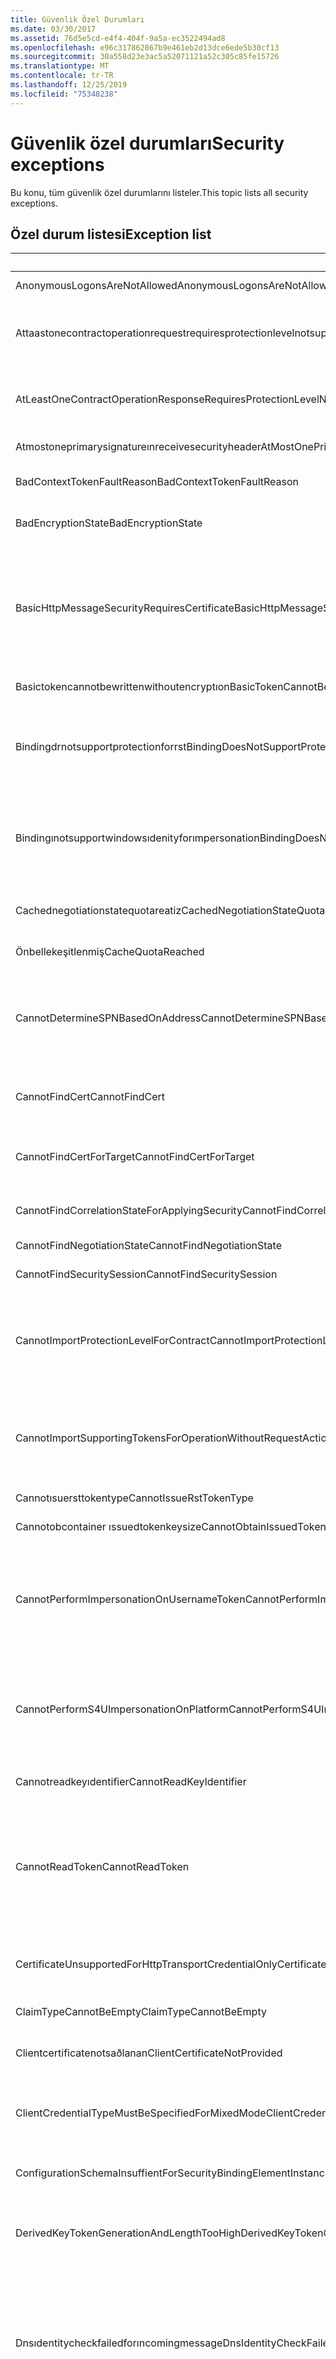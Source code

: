 ```yaml
---
title: Güvenlik Özel Durumları
ms.date: 03/30/2017
ms.assetid: 76d5e5cd-e4f4-404f-9a5a-ec3522494ad8
ms.openlocfilehash: e96c317862867b9e461eb2d13dce6ede5b30cf13
ms.sourcegitcommit: 30a558d23e3ac5a52071121a52c305c85fe15726
ms.translationtype: MT
ms.contentlocale: tr-TR
ms.lasthandoff: 12/25/2019
ms.locfileid: "75348238"
---
```

# <a name="security-exceptions"></a><span data-ttu-id="dbc33-102">Güvenlik özel durumları</span><span class="sxs-lookup"><span data-stu-id="dbc33-102">Security exceptions</span></span>

<span data-ttu-id="dbc33-103">Bu konu, tüm güvenlik özel durumlarını listeler.</span><span class="sxs-lookup"><span data-stu-id="dbc33-103">This topic lists all security exceptions.</span></span>

## <a name="exception-list"></a><span data-ttu-id="dbc33-104">Özel durum listesi</span><span class="sxs-lookup"><span data-stu-id="dbc33-104">Exception list</span></span>

|<span data-ttu-id="dbc33-105">Kaynak kodu</span><span class="sxs-lookup"><span data-stu-id="dbc33-105">Resource Code</span></span>|<span data-ttu-id="dbc33-106">Kaynak dizesi</span><span class="sxs-lookup"><span data-stu-id="dbc33-106">Resource String</span></span>|
|-------------------|---------------------|
|<span data-ttu-id="dbc33-107">AnonymousLogonsAreNotAllowed</span><span class="sxs-lookup"><span data-stu-id="dbc33-107">AnonymousLogonsAreNotAllowed</span></span>|<span data-ttu-id="dbc33-108">Hizmet, anonim olarak oturum açmaya izin vermez.</span><span class="sxs-lookup"><span data-stu-id="dbc33-108">The service does not allow you to log on anonymously.</span></span>|
|<span data-ttu-id="dbc33-109">Attaastonecontractoperationrequestrequiresprotectionlevelnotsupportedbybinding</span><span class="sxs-lookup"><span data-stu-id="dbc33-109">AtLeastOneContractOperationRequestRequiresProtectionLevelNotSupportedByBinding</span></span>|<span data-ttu-id="dbc33-110">İstek iletisinin korunması gerekir.</span><span class="sxs-lookup"><span data-stu-id="dbc33-110">The request message must be protected.</span></span> <span data-ttu-id="dbc33-111">Bu, belirtilen sözleşmenin bir işlemi için gereklidir.</span><span class="sxs-lookup"><span data-stu-id="dbc33-111">This is required by an operation of the specified contract.</span></span> <span data-ttu-id="dbc33-112">Korumanın belirtilen bağlama tarafından sağlanması gerekir.</span><span class="sxs-lookup"><span data-stu-id="dbc33-112">The protection must be provided by the specified binding.</span></span>|
|<span data-ttu-id="dbc33-113">AtLeastOneContractOperationResponseRequiresProtectionLevelNotSupportedByBinding</span><span class="sxs-lookup"><span data-stu-id="dbc33-113">AtLeastOneContractOperationResponseRequiresProtectionLevelNotSupportedByBinding</span></span>|<span data-ttu-id="dbc33-114">Yanıt iletisinin korunması gerekir.</span><span class="sxs-lookup"><span data-stu-id="dbc33-114">The response message must be protected.</span></span> <span data-ttu-id="dbc33-115">Bu, belirtilen sözleşmenin bir işlemi için gereklidir.</span><span class="sxs-lookup"><span data-stu-id="dbc33-115">This is required by an operation of the specified contract.</span></span> <span data-ttu-id="dbc33-116">Korumanın belirtilen bağlama tarafından sağlanması gerekir.</span><span class="sxs-lookup"><span data-stu-id="dbc33-116">The protection must be provided by the specified binding.</span></span>|
|<span data-ttu-id="dbc33-117">Atmostoneprimarysignatureınreceivesecurityheader</span><span class="sxs-lookup"><span data-stu-id="dbc33-117">AtMostOnePrimarySignatureInReceiveSecurityHeader</span></span>|<span data-ttu-id="dbc33-118">Güvenlik üstbilgisinde yalnızca bir birincil imzaya izin verilir.</span><span class="sxs-lookup"><span data-stu-id="dbc33-118">Only one primary signature is allowed in a security header.</span></span>|
|<span data-ttu-id="dbc33-119">BadContextTokenFaultReason</span><span class="sxs-lookup"><span data-stu-id="dbc33-119">BadContextTokenFaultReason</span></span>|<span data-ttu-id="dbc33-120">Güvenlik bağlamı belirtecinin geçerlilik aşımına uğradı veya geçersiz.</span><span class="sxs-lookup"><span data-stu-id="dbc33-120">The security context token expired or is not valid.</span></span> <span data-ttu-id="dbc33-121">İleti işlenmedi.</span><span class="sxs-lookup"><span data-stu-id="dbc33-121">The message was not processed.</span></span>|
|<span data-ttu-id="dbc33-122">BadEncryptionState</span><span class="sxs-lookup"><span data-stu-id="dbc33-122">BadEncryptionState</span></span>|<span data-ttu-id="dbc33-123">EncryptedData veya EncryptedKey, bu işlem için geçersiz bir durumda.</span><span class="sxs-lookup"><span data-stu-id="dbc33-123">The EncryptedData or EncryptedKey is in an invalid state for this operation.</span></span>|
|<span data-ttu-id="dbc33-124">BasicHttpMessageSecurityRequiresCertificate</span><span class="sxs-lookup"><span data-stu-id="dbc33-124">BasicHttpMessageSecurityRequiresCertificate</span></span>|<span data-ttu-id="dbc33-125">BasicHttp bağlaması, güvenli iletiler için BasicHttpBinding. Security. Message. ClientCredentialType 'ın BasicHttpMessageCredentialType. Certificate kimlik bilgisi türüne eşit olmasını gerektirir.</span><span class="sxs-lookup"><span data-stu-id="dbc33-125">BasicHttp binding requires that BasicHttpBinding.Security.Message.ClientCredentialType be equivalent to the BasicHttpMessageCredentialType.Certificate credential type for secure messages.</span></span> <span data-ttu-id="dbc33-126">Kullanıcı adı kimlik bilgileri için Transport veya TransportWithMessageCredential güvenliği ' ni seçin.</span><span class="sxs-lookup"><span data-stu-id="dbc33-126">Select Transport or TransportWithMessageCredential security for UserName credentials.</span></span>|
|<span data-ttu-id="dbc33-127">Basictokencannotbewrittenwithoutencryptıon</span><span class="sxs-lookup"><span data-stu-id="dbc33-127">BasicTokenCannotBeWrittenWithoutEncryption</span></span>|<span data-ttu-id="dbc33-128">Temel belirteç şifrelenmeden yazılamaz.</span><span class="sxs-lookup"><span data-stu-id="dbc33-128">The basic token cannot be written without encryption.</span></span>|
|<span data-ttu-id="dbc33-129">Bindingdrnotsupportprotectionforrst</span><span class="sxs-lookup"><span data-stu-id="dbc33-129">BindingDoesNotSupportProtectionForRst</span></span>|<span data-ttu-id="dbc33-130">Belirtilen sözleşme için belirtilen bağlama SecureConversation ile yapılandırılmış, ancak kimlik doğrulama modu istek/yanıt tabanlı bütünlüğü ve anlaşma için gereken gizliliği sağlayamıyor.</span><span class="sxs-lookup"><span data-stu-id="dbc33-130">The specified binding for the specified contract is configured with SecureConversation, but the authentication mode is not able to provide the request/reply-based integrity and confidentiality required for the negotiation.</span></span>|
|<span data-ttu-id="dbc33-131">Bindingınotsupportwindowsıdenityforımpersonation</span><span class="sxs-lookup"><span data-stu-id="dbc33-131">BindingDoesNotSupportWindowsIdenityForImpersonation</span></span>|<span data-ttu-id="dbc33-132">Belirtilen sözleşme işlemi otomatik kimliğe bürünme için Windows kimliği gerektirir.</span><span class="sxs-lookup"><span data-stu-id="dbc33-132">The specified contract operation requires Windows identity for automatic impersonation.</span></span> <span data-ttu-id="dbc33-133">Çağrıyı temsil eden bir Windows kimliği belirtilen sözleşme için belirtilen bağlama tarafından sağlanmadı.</span><span class="sxs-lookup"><span data-stu-id="dbc33-133">A Windows identity that represents the caller is not provided by the specified binding for the specified contract.</span></span>|
|<span data-ttu-id="dbc33-134">Cachednegotiationstatequotareatiz</span><span class="sxs-lookup"><span data-stu-id="dbc33-134">CachedNegotiationStateQuotaReached</span></span>|<span data-ttu-id="dbc33-135">Belirtilen kapasiteye ulaşıldığından hizmet, anlaşma durumunu önbelleğe alamaz.</span><span class="sxs-lookup"><span data-stu-id="dbc33-135">The service cannot cache the negotiation state as the specified capacity has been reached.</span></span> <span data-ttu-id="dbc33-136">İsteği yeniden deneyin.</span><span class="sxs-lookup"><span data-stu-id="dbc33-136">Retry the request.</span></span>|
|<span data-ttu-id="dbc33-137">Önbellekeşitlenmiş</span><span class="sxs-lookup"><span data-stu-id="dbc33-137">CacheQuotaReached</span></span>|<span data-ttu-id="dbc33-138">Öğe eklenemiyor.</span><span class="sxs-lookup"><span data-stu-id="dbc33-138">The item cannot be added.</span></span> <span data-ttu-id="dbc33-139">En büyük önbellek boyutu belirtilir.</span><span class="sxs-lookup"><span data-stu-id="dbc33-139">The maximum cache size is specified.</span></span>|
|<span data-ttu-id="dbc33-140">CannotDetermineSPNBasedOnAddress</span><span class="sxs-lookup"><span data-stu-id="dbc33-140">CannotDetermineSPNBasedOnAddress</span></span>|<span data-ttu-id="dbc33-141">İstemci, SspiNegotiation/Kerberos amacıyla belirtilen hedef adresteki kimliğe göre hizmet asıl adını belirleyemiyor.</span><span class="sxs-lookup"><span data-stu-id="dbc33-141">Client cannot determine the Service Principal Name based on the identity in the specified target address for the purpose of SspiNegotiation/Kerberos.</span></span> <span data-ttu-id="dbc33-142">Hedef adres kimliği, bir UPN kimliği (acmedomain\\\gamze) veya SPN kimliği (konak/bobs-Machine gibi) olmalıdır.</span><span class="sxs-lookup"><span data-stu-id="dbc33-142">The target address identity must be a UPN identity (like acmedomain\\\alice) or SPN identity (like host/bobs-machine).</span></span>|
|<span data-ttu-id="dbc33-143">CannotFindCert</span><span class="sxs-lookup"><span data-stu-id="dbc33-143">CannotFindCert</span></span>|<span data-ttu-id="dbc33-144">Belirtilen arama ölçütleri kullanılarak X. 509.952 sertifikası bulunamıyor: StoreName, StoreLocation, FindType, FindValue.</span><span class="sxs-lookup"><span data-stu-id="dbc33-144">Cannot find the X.509 certificate using the specified search criteria: StoreName, StoreLocation, FindType, FindValue.</span></span>|
|<span data-ttu-id="dbc33-145">CannotFindCertForTarget</span><span class="sxs-lookup"><span data-stu-id="dbc33-145">CannotFindCertForTarget</span></span>|<span data-ttu-id="dbc33-146">Belirtilen hedef için belirtilen arama ölçütleri kullanılarak X. 509.952 sertifikası bulunamıyor: StoreName, StoreLocation, FindType, FindValue.</span><span class="sxs-lookup"><span data-stu-id="dbc33-146">Cannot find The X.509 certificate using the specified search criteria: StoreName, StoreLocation, FindType, FindValue for the specified target.</span></span>|
|<span data-ttu-id="dbc33-147">CannotFindCorrelationStateForApplyingSecurity</span><span class="sxs-lookup"><span data-stu-id="dbc33-147">CannotFindCorrelationStateForApplyingSecurity</span></span>|<span data-ttu-id="dbc33-148">Yanıtlayanın yanıt vermesi için güvenlik uygulama bağıntı durumu bulunamıyor.</span><span class="sxs-lookup"><span data-stu-id="dbc33-148">Cannot find the correlation state for applying security to reply at the responder.</span></span>|
|<span data-ttu-id="dbc33-149">CannotFindNegotiationState</span><span class="sxs-lookup"><span data-stu-id="dbc33-149">CannotFindNegotiationState</span></span>|<span data-ttu-id="dbc33-150">Belirtilen bağlam için anlaşma durumu bulunamıyor.</span><span class="sxs-lookup"><span data-stu-id="dbc33-150">Cannot find the negotiation state for the specified context.</span></span>|
|<span data-ttu-id="dbc33-151">CannotFindSecuritySession</span><span class="sxs-lookup"><span data-stu-id="dbc33-151">CannotFindSecuritySession</span></span>|<span data-ttu-id="dbc33-152">Belirtilen KIMLIĞE sahip güvenlik oturumu bulunamıyor.</span><span class="sxs-lookup"><span data-stu-id="dbc33-152">Cannot find the security session with the specified ID.</span></span>|
|<span data-ttu-id="dbc33-153">CannotImportProtectionLevelForContract</span><span class="sxs-lookup"><span data-stu-id="dbc33-153">CannotImportProtectionLevelForContract</span></span>|<span data-ttu-id="dbc33-154">Bir işlemi içeri aktarma ilkesi belirtilen sözleşmeye yönelik bağlamayı içeri aktaramazsınız.</span><span class="sxs-lookup"><span data-stu-id="dbc33-154">The policy to import a process cannot import a binding for the specified contract.</span></span> <span data-ttu-id="dbc33-155">Bağlama için koruma gereksinimleri, anlaşma için önceden içeri aktarılmış bir bağlama ile uyumlu değildir.</span><span class="sxs-lookup"><span data-stu-id="dbc33-155">The protection requirements for the binding are not compatible with a binding already imported for the contract.</span></span> <span data-ttu-id="dbc33-156">Bağlamayı yeniden yapılandırmanız gerekir.</span><span class="sxs-lookup"><span data-stu-id="dbc33-156">You must reconfigure the binding.</span></span>|
|<span data-ttu-id="dbc33-157">CannotImportSupportingTokensForOperationWithoutRequestAction</span><span class="sxs-lookup"><span data-stu-id="dbc33-157">CannotImportSupportingTokensForOperationWithoutRequestAction</span></span>|<span data-ttu-id="dbc33-158">Güvenlik ilkesi içeri aktarılamadı.</span><span class="sxs-lookup"><span data-stu-id="dbc33-158">Security policy import failed.</span></span> <span data-ttu-id="dbc33-159">Güvenlik ilkesi, işlem kapsamında destekleyici belirteç gereksinimlerini içerir.</span><span class="sxs-lookup"><span data-stu-id="dbc33-159">The security policy contains supporting token requirements at the operation scope.</span></span> <span data-ttu-id="dbc33-160">Sözleşme açıklaması, bu işlemle ilişkili istek iletisi için eylemi belirtmiyor.</span><span class="sxs-lookup"><span data-stu-id="dbc33-160">The contract description does not specify the action for the request message associated with this operation.</span></span>|
|<span data-ttu-id="dbc33-161">Cannotısuersttokentype</span><span class="sxs-lookup"><span data-stu-id="dbc33-161">CannotIssueRstTokenType</span></span>|<span data-ttu-id="dbc33-162">Belirteç veya belirtilen tür yapılamıyor.</span><span class="sxs-lookup"><span data-stu-id="dbc33-162">Cannot issue the token or specified type.</span></span>|
|<span data-ttu-id="dbc33-163">Cannotobcontainer ıssuedtokenkeysize</span><span class="sxs-lookup"><span data-stu-id="dbc33-163">CannotObtainIssuedTokenKeySize</span></span>|<span data-ttu-id="dbc33-164">Verilen belirtecin anahtar boyutu belirlenemiyor.</span><span class="sxs-lookup"><span data-stu-id="dbc33-164">Cannot determine the key size of the issued token.</span></span>|
|<span data-ttu-id="dbc33-165">CannotPerformImpersonationOnUsernameToken</span><span class="sxs-lookup"><span data-stu-id="dbc33-165">CannotPerformImpersonationOnUsernameToken</span></span>|<span data-ttu-id="dbc33-166">İstemci belirtecini kullanarak kimliğe bürünme mümkün değildir.</span><span class="sxs-lookup"><span data-stu-id="dbc33-166">Impersonation using the client token is not possible.</span></span> <span data-ttu-id="dbc33-167">Belirtilen sözleşme için belirtilen bağlama, kayıtlı bir üyelik sağlayıcısıyla istemci kimlik doğrulaması için Kullanıcı adı güvenlik belirtecini kullanır.</span><span class="sxs-lookup"><span data-stu-id="dbc33-167">The specified binding for the specified contract uses the Username Security Token for client authentication with a Membership Provider registered.</span></span> <span data-ttu-id="dbc33-168">İstemci için farklı türde bir güvenlik belirteci kullanın.</span><span class="sxs-lookup"><span data-stu-id="dbc33-168">Use a different type of security token for the client.</span></span>|
|<span data-ttu-id="dbc33-169">CannotPerformS4UImpersonationOnPlatform</span><span class="sxs-lookup"><span data-stu-id="dbc33-169">CannotPerformS4UImpersonationOnPlatform</span></span>|<span data-ttu-id="dbc33-170">Belirtilen sözleşme için belirtilen bağlama yalnızca Windows Server 2003 ve Windows 'un daha yeni bir sürümünde kimliğe bürünme özelliğini destekliyor.</span><span class="sxs-lookup"><span data-stu-id="dbc33-170">The specified binding for the specified contract supports impersonation only on Windows Server 2003 and newer version of Windows.</span></span> <span data-ttu-id="dbc33-171">İptal özellikli güvenli konuşma ile SspiNegotiated kimlik doğrulaması ve bağlamayı kullanın.</span><span class="sxs-lookup"><span data-stu-id="dbc33-171">Use SspiNegotiated authentication and a binding with Secure Conversation with cancellation enabled.</span></span>|
|<span data-ttu-id="dbc33-172">Cannotreadkeyıdentifier</span><span class="sxs-lookup"><span data-stu-id="dbc33-172">CannotReadKeyIdentifier</span></span>|<span data-ttu-id="dbc33-173">Belirtilen ad alanı ile belirtilen öğeden KeyIdentifier okunamıyor.</span><span class="sxs-lookup"><span data-stu-id="dbc33-173">Cannot read the KeyIdentifier from the specified element with the specified namespace.</span></span>|
|<span data-ttu-id="dbc33-174">CannotReadToken</span><span class="sxs-lookup"><span data-stu-id="dbc33-174">CannotReadToken</span></span>|<span data-ttu-id="dbc33-175">Belirtilen bir ValueType ile, belirtilen öğeden, BinarySecretSecurityToken için belirtilen ad alanına belirteç okunamıyor.</span><span class="sxs-lookup"><span data-stu-id="dbc33-175">Cannot read the token from the specified element with the specified namespace for BinarySecretSecurityToken, with a specified ValueType.</span></span> <span data-ttu-id="dbc33-176">Bu öğenin geçerli olması bekleniyorsa, güvenliğin belirtilen ad, ad alanı ve değer türü ile belirteçleri kullanması için yapılandırıldığından emin olun.</span><span class="sxs-lookup"><span data-stu-id="dbc33-176">If this element is expected to be valid, ensure that security is configured to consume tokens with the name, namespace and value type specified.</span></span>|
|<span data-ttu-id="dbc33-177">CertificateUnsupportedForHttpTransportCredentialOnly</span><span class="sxs-lookup"><span data-stu-id="dbc33-177">CertificateUnsupportedForHttpTransportCredentialOnly</span></span>|<span data-ttu-id="dbc33-178">Sertifika tabanlı istemci kimlik doğrulaması, TransportCredentialOnly güvenlik modunda desteklenmez.</span><span class="sxs-lookup"><span data-stu-id="dbc33-178">Certificate-based client authentication is not supported in TransportCredentialOnly security mode.</span></span> <span data-ttu-id="dbc33-179">Taşıma güvenliği modunu seçin.</span><span class="sxs-lookup"><span data-stu-id="dbc33-179">Select the Transport security mode.</span></span>|
|<span data-ttu-id="dbc33-180">ClaimTypeCannotBeEmpty</span><span class="sxs-lookup"><span data-stu-id="dbc33-180">ClaimTypeCannotBeEmpty</span></span>|<span data-ttu-id="dbc33-181">ClaimType boş bir dize olamaz.</span><span class="sxs-lookup"><span data-stu-id="dbc33-181">The claimType cannot be an empty string.</span></span>|
|<span data-ttu-id="dbc33-182">Clientcertificatenotsaðlanan</span><span class="sxs-lookup"><span data-stu-id="dbc33-182">ClientCertificateNotProvided</span></span>|<span data-ttu-id="dbc33-183">İstemci sertifikası sağlanmadı.</span><span class="sxs-lookup"><span data-stu-id="dbc33-183">The certificate for the client has not been provided.</span></span> <span data-ttu-id="dbc33-184">Sertifika ClientCredentials veya ServiceCredentials üzerinde ayarlanabilir.</span><span class="sxs-lookup"><span data-stu-id="dbc33-184">The certificate can be set on the ClientCredentials or ServiceCredentials.</span></span>|
|<span data-ttu-id="dbc33-185">ClientCredentialTypeMustBeSpecifiedForMixedMode</span><span class="sxs-lookup"><span data-stu-id="dbc33-185">ClientCredentialTypeMustBeSpecifiedForMixedMode</span></span>|<span data-ttu-id="dbc33-186">ClientCredentialType. None, TransportWithMessageCredential güvenlik modu için geçerli değil.</span><span class="sxs-lookup"><span data-stu-id="dbc33-186">ClientCredentialType.None is not valid for the TransportWithMessageCredential security mode.</span></span> <span data-ttu-id="dbc33-187">Bir kimlik bilgisi türü belirtin veya farklı bir güvenlik modu kullanın.</span><span class="sxs-lookup"><span data-stu-id="dbc33-187">Specify a credential type or use a different security mode.</span></span>|
|<span data-ttu-id="dbc33-188">ConfigurationSchemaInsuffientForSecurityBindingElementInstance</span><span class="sxs-lookup"><span data-stu-id="dbc33-188">ConfigurationSchemaInsuffientForSecurityBindingElementInstance</span></span>|<span data-ttu-id="dbc33-189">Yapılandırma şeması, aşağıdaki güvenlik bağlama öğesinin standart dışı yapılandırmasını anlatmak için yetersiz:</span><span class="sxs-lookup"><span data-stu-id="dbc33-189">The configuration schema is insufficient to describe the non-standard configuration of the following security binding element:</span></span>|
|<span data-ttu-id="dbc33-190">DerivedKeyTokenGenerationAndLengthTooHigh</span><span class="sxs-lookup"><span data-stu-id="dbc33-190">DerivedKeyTokenGenerationAndLengthTooHigh</span></span>|<span data-ttu-id="dbc33-191">Türetilmiş anahtarın belirtilen oluşturma ve uzunluğu, izin verilen en yüksek uzaklıktan büyük bir anahtar türetme uzaklığıyla sonuçlanır.</span><span class="sxs-lookup"><span data-stu-id="dbc33-191">The derived key's specified generation and length result in a key derivation offset that is greater than the maximum offset allowed.</span></span>|
|<span data-ttu-id="dbc33-192">Dnsıdentitycheckfailedforıncomingmessage</span><span class="sxs-lookup"><span data-stu-id="dbc33-192">DnsIdentityCheckFailedForIncomingMessage</span></span>|<span data-ttu-id="dbc33-193">Kimlik denetimi gelen iletide başarısız oldu.</span><span class="sxs-lookup"><span data-stu-id="dbc33-193">The identity check failed for the incoming message.</span></span> <span data-ttu-id="dbc33-194">Uzak uç noktanın beklenen etki alanı adı sistemi (DNS) kimliği belirtildi.</span><span class="sxs-lookup"><span data-stu-id="dbc33-194">The expected domain name system (DNS) identity of the remote endpoint was specified.</span></span> <span data-ttu-id="dbc33-195">Uzak uç nokta, belirtilen etki alanı adı sistemi (DNS) talebini sağladı.</span><span class="sxs-lookup"><span data-stu-id="dbc33-195">The remote endpoint provided the specified domain name system (DNS) claim.</span></span> <span data-ttu-id="dbc33-196">Bu yasal bir uzak uç nokta ise, kanal proxy 'si oluştururken EndpointAddress öğesinin Identity özelliği olarak etki alanı adı sistem kimliğini belirterek sorunu çözebilirsiniz.</span><span class="sxs-lookup"><span data-stu-id="dbc33-196">If this is a legitimate remote endpoint, you can fix the problem by specifying domain name system identity as the identity property of EndpointAddress when creating channel proxy.</span></span>|
|<span data-ttu-id="dbc33-197">Dnsıdentitycheckfailedforoutgoingmessage</span><span class="sxs-lookup"><span data-stu-id="dbc33-197">DnsIdentityCheckFailedForOutgoingMessage</span></span>|<span data-ttu-id="dbc33-198">Kimlik denetimi, giden ileti için başarısız oldu. Uzak uç nokta, belirtilen etki alanı adı sistem kimliğine sahip olmalıdır.</span><span class="sxs-lookup"><span data-stu-id="dbc33-198">The identity check failed for the message that was going out. The remote endpoint should have had the specified domain name system identity.</span></span> <span data-ttu-id="dbc33-199">Uzak uç nokta, etki alanı adı sistemi (DNS) talebini sağladı.</span><span class="sxs-lookup"><span data-stu-id="dbc33-199">The remote endpoint provided the domain name system (DNS) claim.</span></span> <span data-ttu-id="dbc33-200">Bu yasal bir uzak uç nokta ise, kanal proxy 'si oluştururken DNS kimliğini EndpointAddress öğesinin Identity özelliği olarak açıkça belirterek sorunu çözebilirsiniz.</span><span class="sxs-lookup"><span data-stu-id="dbc33-200">If this is a legitimate remote endpoint, you can fix the problem by explicitly specifying DNS identity as the Identity property of EndpointAddress when creating channel proxy.</span></span>|
|<span data-ttu-id="dbc33-201">Duplicateıdınmessagetobedoğrulandı</span><span class="sxs-lookup"><span data-stu-id="dbc33-201">DuplicateIdInMessageToBeVerified</span></span>|<span data-ttu-id="dbc33-202">Belirtilen KIMLIK doğrulama için sağlanan iletide iki kez oluştu.</span><span class="sxs-lookup"><span data-stu-id="dbc33-202">The specified ID occurred twice in the message that is supplied for verification.</span></span>|
|<span data-ttu-id="dbc33-203">EmptyBase64Attribute</span><span class="sxs-lookup"><span data-stu-id="dbc33-203">EmptyBase64Attribute</span></span>|<span data-ttu-id="dbc33-204">Gerekli Base-64 öznitelik adı ve ad alanı için boş bir değer bulundu.</span><span class="sxs-lookup"><span data-stu-id="dbc33-204">An empty value was found for the required base-64 attribute name and namespace.</span></span>|
|<span data-ttu-id="dbc33-205">ExportOfBindingWithAsymmetricAndTransportSecurityNotSupported</span><span class="sxs-lookup"><span data-stu-id="dbc33-205">ExportOfBindingWithAsymmetricAndTransportSecurityNotSupported</span></span>|<span data-ttu-id="dbc33-206">Güvenlik ilkesi dışarı aktarılamadı.</span><span class="sxs-lookup"><span data-stu-id="dbc33-206">Security policy export failed.</span></span> <span data-ttu-id="dbc33-207">Bağlama hem bir AsymmetricSecurityBindingElement hem de güvenli bir aktarım bağlama öğesi içerir.</span><span class="sxs-lookup"><span data-stu-id="dbc33-207">The binding contains both an AsymmetricSecurityBindingElement and a secure transport binding element.</span></span> <span data-ttu-id="dbc33-208">Böyle bir bağlama için ilke dışarı aktarma desteklenmiyor.</span><span class="sxs-lookup"><span data-stu-id="dbc33-208">Policy export for such a binding is not supported.</span></span>|
|<span data-ttu-id="dbc33-209">ExportOfBindingWithSymmetricAndTransportSecurityNotSupported</span><span class="sxs-lookup"><span data-stu-id="dbc33-209">ExportOfBindingWithSymmetricAndTransportSecurityNotSupported</span></span>|<span data-ttu-id="dbc33-210">Güvenlik ilkesi dışarı aktarılamadı.</span><span class="sxs-lookup"><span data-stu-id="dbc33-210">Security policy export failed.</span></span> <span data-ttu-id="dbc33-211">Bağlama hem SymmetricSecurityBindingElement hem de güvenli bir aktarım bağlama öğesi içerir.</span><span class="sxs-lookup"><span data-stu-id="dbc33-211">The binding contains both a SymmetricSecurityBindingElement and a secure transport binding element.</span></span> <span data-ttu-id="dbc33-212">Böyle bir bağlama için ilke dışarı aktarma desteklenmiyor.</span><span class="sxs-lookup"><span data-stu-id="dbc33-212">Policy export for such a binding is not supported.</span></span>|
|<span data-ttu-id="dbc33-213">ExportOfBindingWithTransportSecurityBindingElementAndNoTransportSecurityNotSupported</span><span class="sxs-lookup"><span data-stu-id="dbc33-213">ExportOfBindingWithTransportSecurityBindingElementAndNoTransportSecurityNotSupported</span></span>|<span data-ttu-id="dbc33-214">Güvenlik ilkesi dışarı aktarılamadı.</span><span class="sxs-lookup"><span data-stu-id="dbc33-214">Security policy export failed.</span></span> <span data-ttu-id="dbc33-215">Bağlama bir TransportSecurityBindingElement içeriyor, ancak ITransportTokenAssertionProvider uygulayan bir aktarım bağlama öğesi yok.</span><span class="sxs-lookup"><span data-stu-id="dbc33-215">The binding contains a TransportSecurityBindingElement but no transport binding element that implements ITransportTokenAssertionProvider.</span></span> <span data-ttu-id="dbc33-216">Böyle bir bağlama için ilke dışarı aktarma desteklenmiyor.</span><span class="sxs-lookup"><span data-stu-id="dbc33-216">Policy export for such a binding is not supported.</span></span> <span data-ttu-id="dbc33-217">Bağlamadaki taşıma bağlama öğesinin ITransportTokenAssertionProvider arabirimini uyguladığından emin olun.</span><span class="sxs-lookup"><span data-stu-id="dbc33-217">Make sure the transport binding element in the binding implements the ITransportTokenAssertionProvider interface.</span></span>|
|<span data-ttu-id="dbc33-218">Buluna bulunan Çoğulcert</span><span class="sxs-lookup"><span data-stu-id="dbc33-218">FoundMultipleCerts</span></span>|<span data-ttu-id="dbc33-219">Belirtilen arama ölçütleri kullanılarak birden çok X. 509.952 sertifikası bulundu: StoreName, StoreLocation, FindType, FindValue.</span><span class="sxs-lookup"><span data-stu-id="dbc33-219">Found multiple X.509 certificates using the specified search criteria: StoreName, StoreLocation, FindType, FindValue.</span></span> <span data-ttu-id="dbc33-220">Daha belirli bir bulma değeri sağlayın.</span><span class="sxs-lookup"><span data-stu-id="dbc33-220">Provide a more specific find value.</span></span>|
|<span data-ttu-id="dbc33-221">Buluna bulunan Çoğulcertsfortarget</span><span class="sxs-lookup"><span data-stu-id="dbc33-221">FoundMultipleCertsForTarget</span></span>|<span data-ttu-id="dbc33-222">Belirtilen hedef için belirtilen arama ölçütleri kullanılarak birden çok X. 509.440 sertifikası bulundu: StoreName, StoreLocation, FindType, FindValue.</span><span class="sxs-lookup"><span data-stu-id="dbc33-222">Found multiple X.509 certificates using the specified search criteria: StoreName, StoreLocation, FindType, FindValue for the specified target.</span></span> <span data-ttu-id="dbc33-223">Daha belirli bir bulma değeri sağlayın.</span><span class="sxs-lookup"><span data-stu-id="dbc33-223">Provide a more specific find value.</span></span>|
|<span data-ttu-id="dbc33-224">HeaderDecryptionNotSupportedInWsSecurityJan2004</span><span class="sxs-lookup"><span data-stu-id="dbc33-224">HeaderDecryptionNotSupportedInWsSecurityJan2004</span></span>|<span data-ttu-id="dbc33-225">SecurityVersion. WSSecurityJan2004, üst bilgi şifre çözmeyi desteklemez.</span><span class="sxs-lookup"><span data-stu-id="dbc33-225">SecurityVersion.WSSecurityJan2004 does not support header decryption.</span></span> <span data-ttu-id="dbc33-226">Tam iletiyi şifrelemek için SecurityVersion. WsSecurityXXX2005 ve üstünü kullanın veya aktarım güvenliği kullanın.</span><span class="sxs-lookup"><span data-stu-id="dbc33-226">Use SecurityVersion.WsSecurityXXX2005 and above or use transport security to encrypt the full message.</span></span>|
|<span data-ttu-id="dbc33-227">Identitycheckfailedforıncomingmessage</span><span class="sxs-lookup"><span data-stu-id="dbc33-227">IdentityCheckFailedForIncomingMessage</span></span>|<span data-ttu-id="dbc33-228">Kimlik denetimi gelen iletide başarısız oldu.</span><span class="sxs-lookup"><span data-stu-id="dbc33-228">The identity check failed for the incoming message.</span></span> <span data-ttu-id="dbc33-229">Hedef uç nokta için beklenen kimlik belirtildi.</span><span class="sxs-lookup"><span data-stu-id="dbc33-229">The expected identity is specified for the target endpoint.</span></span>|
|<span data-ttu-id="dbc33-230">Identitycheckfailedforoutgoingmessage</span><span class="sxs-lookup"><span data-stu-id="dbc33-230">IdentityCheckFailedForOutgoingMessage</span></span>|<span data-ttu-id="dbc33-231">Kimlik denetimi giden iletide başarısız oldu.</span><span class="sxs-lookup"><span data-stu-id="dbc33-231">The identity check failed for the outgoing message.</span></span> <span data-ttu-id="dbc33-232">Hedef uç nokta için beklenen kimlik belirtildi.</span><span class="sxs-lookup"><span data-stu-id="dbc33-232">The expected identity is specified for the target endpoint.</span></span>|
|<span data-ttu-id="dbc33-233">IncorrectSpnOrUpnSpecified</span><span class="sxs-lookup"><span data-stu-id="dbc33-233">IncorrectSpnOrUpnSpecified</span></span>|<span data-ttu-id="dbc33-234">Güvenlik desteği sağlayıcısı arabirimi (SSPI) kimlik doğrulaması başarısız oldu.</span><span class="sxs-lookup"><span data-stu-id="dbc33-234">Security Support Provider Interface (SSPI) authentication failed.</span></span> <span data-ttu-id="dbc33-235">Sunucu belirtilen kimliğe sahip bir hesapta çalışmıyor olabilir.</span><span class="sxs-lookup"><span data-stu-id="dbc33-235">The server may not be running in an account with the specified identity.</span></span> <span data-ttu-id="dbc33-236">Sunucu bir hizmet hesabında çalışıyorsa (örneğin, ağ hizmeti), hesabın ServicePrincipalName öğesini sunucu için EndpointAddress öğesinde kimlik olarak belirtin.</span><span class="sxs-lookup"><span data-stu-id="dbc33-236">If the server is running in a service account (Network Service for example), specify the account's ServicePrincipalName as the identity in the EndpointAddress for the server.</span></span> <span data-ttu-id="dbc33-237">Sunucu bir kullanıcı hesabında çalışıyorsa, hesabın UserPrincipalName değerini sunucu için EndpointAddress öğesinde kimlik olarak belirtin.</span><span class="sxs-lookup"><span data-stu-id="dbc33-237">If the server is running in a user account, specify the account's UserPrincipalName as the identity in the EndpointAddress for the server.</span></span>|
|<span data-ttu-id="dbc33-238">Invalidattributeınsignedheader</span><span class="sxs-lookup"><span data-stu-id="dbc33-238">InvalidAttributeInSignedHeader</span></span>|<span data-ttu-id="dbc33-239">Belirtilen imzalı üst bilgi belirtilen özniteliği içeriyor.</span><span class="sxs-lookup"><span data-stu-id="dbc33-239">The specified signed header contains the specified attribute.</span></span> <span data-ttu-id="dbc33-240">Beklenen öznitelik belirtildi.</span><span class="sxs-lookup"><span data-stu-id="dbc33-240">The expected attribute is specified.</span></span>|
|<span data-ttu-id="dbc33-241">Invalidcloseresponseaction</span><span class="sxs-lookup"><span data-stu-id="dbc33-241">InvalidCloseResponseAction</span></span>|<span data-ttu-id="dbc33-242">Belirtilen geçersiz eylemle bir güvenlik oturumu kapatma yanıtı alındı.</span><span class="sxs-lookup"><span data-stu-id="dbc33-242">A security session close response was received with the specified invalid action.</span></span>|
|<span data-ttu-id="dbc33-243">Invalidqname</span><span class="sxs-lookup"><span data-stu-id="dbc33-243">InvalidQName</span></span>|<span data-ttu-id="dbc33-244">QName geçersiz.</span><span class="sxs-lookup"><span data-stu-id="dbc33-244">The QName is invalid.</span></span>|
|<span data-ttu-id="dbc33-245">Invalidrenewresponseaction</span><span class="sxs-lookup"><span data-stu-id="dbc33-245">InvalidRenewResponseAction</span></span>|<span data-ttu-id="dbc33-246">Belirtilen geçersiz eylemle bir güvenlik oturumu yenileme yanıtı alındı.</span><span class="sxs-lookup"><span data-stu-id="dbc33-246">A security session renew response was received with the specified invalid action.</span></span>|
|<span data-ttu-id="dbc33-247">InvalidSspiNegotiation</span><span class="sxs-lookup"><span data-stu-id="dbc33-247">InvalidSspiNegotiation</span></span>|<span data-ttu-id="dbc33-248">Güvenlik desteği sağlayıcısı arabirimi anlaşması başarısız oldu.</span><span class="sxs-lookup"><span data-stu-id="dbc33-248">The Security Support Provider Interface negotiation failed.</span></span>|
|<span data-ttu-id="dbc33-249">IssuerBindingNotPresentInTokenRequirement</span><span class="sxs-lookup"><span data-stu-id="dbc33-249">IssuerBindingNotPresentInTokenRequirement</span></span>|<span data-ttu-id="dbc33-250">Güvenlik belirteci Yöneticisi, güvenli konuşmayı açıklayan belirteç gereksiniminde önyükleme güvenlik bağlama öğesinin belirtilmesini gerektirir.</span><span class="sxs-lookup"><span data-stu-id="dbc33-250">The security token manager requires the bootstrap security binding element to be specified in the token requirement that describes secure conversation.</span></span> <span data-ttu-id="dbc33-251">Belirteç gereksinimi aşağıdaki şekilde belirtilmiştir.</span><span class="sxs-lookup"><span data-stu-id="dbc33-251">The token requirement is specified as follows.</span></span>|
|<span data-ttu-id="dbc33-252">Keylengthmustbemultipleofsekiz</span><span class="sxs-lookup"><span data-stu-id="dbc33-252">KeyLengthMustBeMultipleOfEight</span></span>|<span data-ttu-id="dbc33-253">Belirtilen anahtar uzunluğu simetrik anahtarlar için 8 ' in katı değil.</span><span class="sxs-lookup"><span data-stu-id="dbc33-253">The specified key length is not a multiple of 8 for symmetric keys.</span></span>|
|<span data-ttu-id="dbc33-254">Lsaauthoritynotgörüşülen</span><span class="sxs-lookup"><span data-stu-id="dbc33-254">LsaAuthorityNotContacted</span></span>|<span data-ttu-id="dbc33-255">İç SSL hatası (Ayrıntılar için Win32 durum koduna bakın).</span><span class="sxs-lookup"><span data-stu-id="dbc33-255">Internal SSL error (refer to Win32 status code for details).</span></span> <span data-ttu-id="dbc33-256">Anahtar değişimi yeteneğine sahip olup olmadığını öğrenmek için sunucu sertifikasını kontrol edin.</span><span class="sxs-lookup"><span data-stu-id="dbc33-256">Check the server certificate to determine if it is capable of key exchange.</span></span>|
|<span data-ttu-id="dbc33-257">MaximumPolicyRedirectionsExceeded</span><span class="sxs-lookup"><span data-stu-id="dbc33-257">MaximumPolicyRedirectionsExceeded</span></span>|<span data-ttu-id="dbc33-258">Özyinelemeli ilke getirme sınırına ulaşıldı.</span><span class="sxs-lookup"><span data-stu-id="dbc33-258">The recursive policy fetching limit has been reached.</span></span> <span data-ttu-id="dbc33-259">Federasyon Hizmeti zincirinde bir döngü olup olmadığını kontrol edin.</span><span class="sxs-lookup"><span data-stu-id="dbc33-259">Check to determine if there is a loop in the federation service chain.</span></span>|
|<span data-ttu-id="dbc33-260">Messagepartspecificationmustbesabit</span><span class="sxs-lookup"><span data-stu-id="dbc33-260">MessagePartSpecificationMustBeImmutable</span></span>|<span data-ttu-id="dbc33-261">İleti bölümü belirtiminin ayarlanmadan önce sabit hale getirilmeli.</span><span class="sxs-lookup"><span data-stu-id="dbc33-261">Message part specification must be made constant before being set.</span></span>|
|<span data-ttu-id="dbc33-262">Missingcustomcercertificate Atevalidator</span><span class="sxs-lookup"><span data-stu-id="dbc33-262">MissingCustomCertificateValidator</span></span>|<span data-ttu-id="dbc33-263">X509CertificateValidationMode. Custom, Customcercertificate Atevalidator gerektirir.</span><span class="sxs-lookup"><span data-stu-id="dbc33-263">X509CertificateValidationMode.Custom requires CustomCertificateValidator.</span></span> <span data-ttu-id="dbc33-264">Customcercertificate Atevalidator özelliğini belirtin.</span><span class="sxs-lookup"><span data-stu-id="dbc33-264">Specify the CustomCertificateValidator property.</span></span>|
|<span data-ttu-id="dbc33-265">MissingCustomUserNamePasswordValidator</span><span class="sxs-lookup"><span data-stu-id="dbc33-265">MissingCustomUserNamePasswordValidator</span></span>|<span data-ttu-id="dbc33-266">UserNamePasswordValidationMode. Custom, CustomUserNamePasswordValidator gerektirir.</span><span class="sxs-lookup"><span data-stu-id="dbc33-266">UserNamePasswordValidationMode.Custom requires CustomUserNamePasswordValidator.</span></span> <span data-ttu-id="dbc33-267">CustomUserNamePasswordValidator özelliğini belirtin.</span><span class="sxs-lookup"><span data-stu-id="dbc33-267">Specify the CustomUserNamePasswordValidator property.</span></span>|
|<span data-ttu-id="dbc33-268">MissingMembershipProvider</span><span class="sxs-lookup"><span data-stu-id="dbc33-268">MissingMembershipProvider</span></span>|<span data-ttu-id="dbc33-269">UserNamePasswordValidationMode. MembershipProvider, MembershipProvider gerektirir.</span><span class="sxs-lookup"><span data-stu-id="dbc33-269">UserNamePasswordValidationMode.MembershipProvider requires MembershipProvider.</span></span> <span data-ttu-id="dbc33-270">MembershipProvider özelliğini belirtin.</span><span class="sxs-lookup"><span data-stu-id="dbc33-270">Specify the MembershipProvider property.</span></span>|
|<span data-ttu-id="dbc33-271">Nobinarynesayfaysend</span><span class="sxs-lookup"><span data-stu-id="dbc33-271">NoBinaryNegoToSend</span></span>|<span data-ttu-id="dbc33-272">Diğer tarafa hiçbir ikili anlaşma gönderilmedi.</span><span class="sxs-lookup"><span data-stu-id="dbc33-272">No binary negotiation was sent to the other party.</span></span>|
|<span data-ttu-id="dbc33-273">Noencryptionpartsbelirtti</span><span class="sxs-lookup"><span data-stu-id="dbc33-273">NoEncryptionPartsSpecified</span></span>|<span data-ttu-id="dbc33-274">Belirtilen eyleme sahip iletiler için şifreleme iletisi bölümü belirtilmedi.</span><span class="sxs-lookup"><span data-stu-id="dbc33-274">No encryption message parts were specified for messages with the specified  action.</span></span>|
|<span data-ttu-id="dbc33-275">Nokeyınfoınencrypteditemtofinddecryptingtoken</span><span class="sxs-lookup"><span data-stu-id="dbc33-275">NoKeyInfoInEncryptedItemToFindDecryptingToken</span></span>|<span data-ttu-id="dbc33-276">Şifre çözme belirtecini bulmak için şifrelenen öğede KeyInfo değeri bulunamadı.</span><span class="sxs-lookup"><span data-stu-id="dbc33-276">The KeyInfo value was not found in the encrypted item to find the decrypting token.</span></span>|
|<span data-ttu-id="dbc33-277">NonceLengthTooShort</span><span class="sxs-lookup"><span data-stu-id="dbc33-277">NonceLengthTooShort</span></span>|<span data-ttu-id="dbc33-278">Belirtilen nonce çok kısa.</span><span class="sxs-lookup"><span data-stu-id="dbc33-278">The specified nonce is too short.</span></span> <span data-ttu-id="dbc33-279">Gerekli en düşük nonce uzunluğu 4 bayttır.</span><span class="sxs-lookup"><span data-stu-id="dbc33-279">The minimum required nonce length is 4 bytes.</span></span>|
|<span data-ttu-id="dbc33-280">Nooutgoingendpointaddressavailablefordoıngidentitycheck</span><span class="sxs-lookup"><span data-stu-id="dbc33-280">NoOutgoingEndpointAddressAvailableForDoingIdentityCheck</span></span>|<span data-ttu-id="dbc33-281">Gönderilecek bir iletideki kimliği denetlemek için hiçbir giden EndpointAddress yok.</span><span class="sxs-lookup"><span data-stu-id="dbc33-281">No outgoing EndpointAddress is available to check the identity on a message to be sent.</span></span>|
|<span data-ttu-id="dbc33-282">Nooutgoingendpointaddressavailablefordoıngidentitycheckonreply</span><span class="sxs-lookup"><span data-stu-id="dbc33-282">NoOutgoingEndpointAddressAvailableForDoingIdentityCheckOnReply</span></span>|<span data-ttu-id="dbc33-283">Alınan bir yanıttaki kimliği denetlemek için hiçbir giden EndpointAddress yok.</span><span class="sxs-lookup"><span data-stu-id="dbc33-283">No outgoing EndpointAddress is available to check the identity on a received reply.</span></span>|
|<span data-ttu-id="dbc33-284">NoPartsOfMessageMatchedPartsToSign</span><span class="sxs-lookup"><span data-stu-id="dbc33-284">NoPartsOfMessageMatchedPartsToSign</span></span>|<span data-ttu-id="dbc33-285">Verilen ileti bölümü belirtimiyle eşleşen iletinin bir kısmı olmadığından imza oluşturulmadı.</span><span class="sxs-lookup"><span data-stu-id="dbc33-285">No signature was created because no part of the message matched the supplied message part specification.</span></span>|
|<span data-ttu-id="dbc33-286">NoPrincipalSpecifiedInAuthorizationContext</span><span class="sxs-lookup"><span data-stu-id="dbc33-286">NoPrincipalSpecifiedInAuthorizationContext</span></span>|<span data-ttu-id="dbc33-287">Yetkilendirme bağlamında hiçbir özel asıl belirtilmedi.</span><span class="sxs-lookup"><span data-stu-id="dbc33-287">No custom principal is specified in the authorization context.</span></span>|
|<span data-ttu-id="dbc33-288">NoSignatureAvailableInSecurityHeaderToDoReplayDetection</span><span class="sxs-lookup"><span data-stu-id="dbc33-288">NoSignatureAvailableInSecurityHeaderToDoReplayDetection</span></span>|<span data-ttu-id="dbc33-289">Yeniden yürütme algılaması için nonce sağlamak üzere güvenlik üstbilgisinde imza yok.</span><span class="sxs-lookup"><span data-stu-id="dbc33-289">No signature is available in the security header to provide the nonce for replay detection.</span></span>|
|<span data-ttu-id="dbc33-290">Nosignaturepartsbelirtti</span><span class="sxs-lookup"><span data-stu-id="dbc33-290">NoSignaturePartsSpecified</span></span>|<span data-ttu-id="dbc33-291">Belirtilen eyleme sahip iletiler için imza iletisi bölümü belirtilmedi.</span><span class="sxs-lookup"><span data-stu-id="dbc33-291">No signature message parts were specified for messages with the specified  action.</span></span>|
|<span data-ttu-id="dbc33-292">NoSigningTokenAvailableToDoIncomingIdentityCheck</span><span class="sxs-lookup"><span data-stu-id="dbc33-292">NoSigningTokenAvailableToDoIncomingIdentityCheck</span></span>|<span data-ttu-id="dbc33-293">Gelen kimlik denetimi yapmak için imzalama belirteci yok.</span><span class="sxs-lookup"><span data-stu-id="dbc33-293">No signing token is available to do an incoming identity check.</span></span>|
|<span data-ttu-id="dbc33-294">NoTimestampAvailableInSecurityHeaderToDoReplayDetection</span><span class="sxs-lookup"><span data-stu-id="dbc33-294">NoTimestampAvailableInSecurityHeaderToDoReplayDetection</span></span>|<span data-ttu-id="dbc33-295">Güvenlik üstbilgisinde yeniden yürütme algılaması yapacak zaman damgası yok.</span><span class="sxs-lookup"><span data-stu-id="dbc33-295">No timestamp is available in the security header to do replay detection.</span></span>|
|<span data-ttu-id="dbc33-296">NoTransportTokenAssertionProvided</span><span class="sxs-lookup"><span data-stu-id="dbc33-296">NoTransportTokenAssertionProvided</span></span>|<span data-ttu-id="dbc33-297">Güvenlik ilkesi uzmanı başarısız oldu.</span><span class="sxs-lookup"><span data-stu-id="dbc33-297">The security policy expert failed.</span></span> <span data-ttu-id="dbc33-298">Belirtilen tür için belirtilen taşıma belirteci onayı, SP: TransportBinding güvenlik ilkesi onayını dahil etmek için bir taşıma belirteci onayı oluşturmadı.</span><span class="sxs-lookup"><span data-stu-id="dbc33-298">The provided transport token assertion of the specified type did not create a transport token assertion to include the sp:TransportBinding security policy assertion.</span></span>|
|<span data-ttu-id="dbc33-299">OnlyOneOfEncryptedKeyOrSymmetricBindingCanBeSelected</span><span class="sxs-lookup"><span data-stu-id="dbc33-299">OnlyOneOfEncryptedKeyOrSymmetricBindingCanBeSelected</span></span>|<span data-ttu-id="dbc33-300">Simetrik güvenlik protokolü, simetrik bir belirteç sağlayıcısıyla, simetrik bir belirteç kimlik doğrulayıcısı veya asimetrik belirteç sağlayıcısıyla yapılandırılabilir.</span><span class="sxs-lookup"><span data-stu-id="dbc33-300">The symmetric security protocol can either be configured with a symmetric token provider and a symmetric token authenticator or an asymmetric token provider.</span></span> <span data-ttu-id="dbc33-301">Her ikisiyle de yapılandırılamaz.</span><span class="sxs-lookup"><span data-stu-id="dbc33-301">It cannot be configured with both.</span></span>|
|<span data-ttu-id="dbc33-302">OperationCannotBeDoneOnReceiverSideSecurityHeaders</span><span class="sxs-lookup"><span data-stu-id="dbc33-302">OperationCannotBeDoneOnReceiverSideSecurityHeaders</span></span>|<span data-ttu-id="dbc33-303">Bu işlem, alıcı güvenlik üst bilgilerinde yapılamaz.</span><span class="sxs-lookup"><span data-stu-id="dbc33-303">This operation cannot be done on the receiver security headers.</span></span>|
|<span data-ttu-id="dbc33-304">OperationDoesNotAllowImpersonation</span><span class="sxs-lookup"><span data-stu-id="dbc33-304">OperationDoesNotAllowImpersonation</span></span>|<span data-ttu-id="dbc33-305">Belirtilen ad ve ad alanı ile sözleşmeye ait olan belirtilen hizmet işlemi, kimliğe bürünmeye izin vermiyor.</span><span class="sxs-lookup"><span data-stu-id="dbc33-305">The specified service operation that belongs to the contract with the specified name and the namespace does not allow impersonation.</span></span>|
|<span data-ttu-id="dbc33-306">PolicyRequiresConfidentialityWithoutIntegrity</span><span class="sxs-lookup"><span data-stu-id="dbc33-306">PolicyRequiresConfidentialityWithoutIntegrity</span></span>|<span data-ttu-id="dbc33-307">Belirtilen eylem için ileti güvenlik ilkesi, bütünlük olmadan gizliliği gerektirir.</span><span class="sxs-lookup"><span data-stu-id="dbc33-307">Message security policy for the specified action requires confidentiality without integrity.</span></span> <span data-ttu-id="dbc33-308">Bütünlük olmadan gizlilik desteklenmez.</span><span class="sxs-lookup"><span data-stu-id="dbc33-308">Confidentiality without integrity is not supported.</span></span>|
|<span data-ttu-id="dbc33-309">Primarysignatureısrequiredtobeşifrelendi</span><span class="sxs-lookup"><span data-stu-id="dbc33-309">PrimarySignatureIsRequiredToBeEncrypted</span></span>|<span data-ttu-id="dbc33-310">Birincil imza şifrelenmelidir.</span><span class="sxs-lookup"><span data-stu-id="dbc33-310">The primary signature must be encrypted.</span></span>|
|<span data-ttu-id="dbc33-311">PropertySettingErrorOnProtocolFactory</span><span class="sxs-lookup"><span data-stu-id="dbc33-311">PropertySettingErrorOnProtocolFactory</span></span>|<span data-ttu-id="dbc33-312">Belirtilen güvenlik protokolü fabrikasında gerekli olan özellik ayarlı değil veya geçersiz bir değere sahip.</span><span class="sxs-lookup"><span data-stu-id="dbc33-312">The required property on the specified  security protocol factory is not set or has an invalid value.</span></span>|
|<span data-ttu-id="dbc33-313">Protocolfactory, Dnotcreateprotocol</span><span class="sxs-lookup"><span data-stu-id="dbc33-313">ProtocolFactoryCouldNotCreateProtocol</span></span>|<span data-ttu-id="dbc33-314">Protokol fabrikası bir protokol oluşturamıyor.</span><span class="sxs-lookup"><span data-stu-id="dbc33-314">The protocol factory cannot create a protocol.</span></span>|
|<span data-ttu-id="dbc33-315">PublicKeyNotRSA</span><span class="sxs-lookup"><span data-stu-id="dbc33-315">PublicKeyNotRSA</span></span>|<span data-ttu-id="dbc33-316">Ortak anahtar bir RSA anahtarı değil.</span><span class="sxs-lookup"><span data-stu-id="dbc33-316">The public key is not an RSA key.</span></span>|
|<span data-ttu-id="dbc33-317">Requiredmessagepartnotşifrelenmiştir</span><span class="sxs-lookup"><span data-stu-id="dbc33-317">RequiredMessagePartNotEncrypted</span></span>|<span data-ttu-id="dbc33-318">Belirtilen gerekli ileti bölümü şifrelenmedi.</span><span class="sxs-lookup"><span data-stu-id="dbc33-318">The specified required message part was not encrypted.</span></span>|
|<span data-ttu-id="dbc33-319">RequiredMessagePartNotEncryptedNs</span><span class="sxs-lookup"><span data-stu-id="dbc33-319">RequiredMessagePartNotEncryptedNs</span></span>|<span data-ttu-id="dbc33-320">Belirtilen gerekli ileti bölümü şifrelenmedi.</span><span class="sxs-lookup"><span data-stu-id="dbc33-320">The specified required message part was not encrypted.</span></span>|
|<span data-ttu-id="dbc33-321">RequiredMessagePartNotSigned</span><span class="sxs-lookup"><span data-stu-id="dbc33-321">RequiredMessagePartNotSigned</span></span>|<span data-ttu-id="dbc33-322">Belirtilen gerekli ileti bölümü imzalanmadı.</span><span class="sxs-lookup"><span data-stu-id="dbc33-322">The specified required message part was not signed.</span></span>|
|<span data-ttu-id="dbc33-323">RequiredMessagePartNotSignedNs</span><span class="sxs-lookup"><span data-stu-id="dbc33-323">RequiredMessagePartNotSignedNs</span></span>|<span data-ttu-id="dbc33-324">Belirtilen gerekli ileti bölümü imzalanmadı.</span><span class="sxs-lookup"><span data-stu-id="dbc33-324">The specified required message part was not signed.</span></span>|
|<span data-ttu-id="dbc33-325">RequiredSecurityHeaderElementNotSigned</span><span class="sxs-lookup"><span data-stu-id="dbc33-325">RequiredSecurityHeaderElementNotSigned</span></span>|<span data-ttu-id="dbc33-326">Belirtilen KIMLIĞE sahip belirtilen güvenlik üst bilgisi öğesi imzalı olmalıdır.</span><span class="sxs-lookup"><span data-stu-id="dbc33-326">The specified security header element with the specified ID must be signed.</span></span>|
|<span data-ttu-id="dbc33-327">Requiredsecuritytokennotşifrelenmiştir</span><span class="sxs-lookup"><span data-stu-id="dbc33-327">RequiredSecurityTokenNotEncrypted</span></span>|<span data-ttu-id="dbc33-328">Belirtilen ek moduna sahip belirtilen ' güvenlik belirteci şifrelenmelidir.</span><span class="sxs-lookup"><span data-stu-id="dbc33-328">The specified ' security token with the specified attachment mode must be encrypted.</span></span>|
|<span data-ttu-id="dbc33-329">RequiredSecurityTokenNotSigned</span><span class="sxs-lookup"><span data-stu-id="dbc33-329">RequiredSecurityTokenNotSigned</span></span>|<span data-ttu-id="dbc33-330">Belirtilen ek moduna sahip belirtilen güvenlik belirteci imzalı olmalıdır.</span><span class="sxs-lookup"><span data-stu-id="dbc33-330">The specified security token with the specified attachment mode must be signed.</span></span>|
|<span data-ttu-id="dbc33-331">RequiredSignatureMissing yok</span><span class="sxs-lookup"><span data-stu-id="dbc33-331">RequiredSignatureMissing</span></span>|<span data-ttu-id="dbc33-332">İmza, güvenlik üstbilgisinde olmalıdır.</span><span class="sxs-lookup"><span data-stu-id="dbc33-332">The signature must be in the security header.</span></span>|
|<span data-ttu-id="dbc33-333">Talep Suonzı ıemode</span><span class="sxs-lookup"><span data-stu-id="dbc33-333">RequireNonCookieMode</span></span>|<span data-ttu-id="dbc33-334">Belirtilen ad alanıyla belirtilen bağlama, tanımlama bilgisi güvenlik bağlamı belirteçleri verecek şekilde yapılandırılmış.</span><span class="sxs-lookup"><span data-stu-id="dbc33-334">The specified binding with the specified namespace is configured to issue cookie security context tokens.</span></span> <span data-ttu-id="dbc33-335">COM+ Tümleştirme Hizmetleri, tanımlama bilgisi güvenlik bağlamı belirteçlerini desteklemez.</span><span class="sxs-lookup"><span data-stu-id="dbc33-335">COM+ Integration services does not support cookie security context tokens.</span></span>|
|<span data-ttu-id="dbc33-336">RevertingPrivilegeFailed</span><span class="sxs-lookup"><span data-stu-id="dbc33-336">RevertingPrivilegeFailed</span></span>|<span data-ttu-id="dbc33-337">Geri alma işlemi belirtilen özel durumla başarısız oldu.</span><span class="sxs-lookup"><span data-stu-id="dbc33-337">The reverting operation failed with the specified exception.</span></span>|
|<span data-ttu-id="dbc33-338">Rstradoğrulayıcısının Catoryanlýþ</span><span class="sxs-lookup"><span data-stu-id="dbc33-338">RSTRAuthenticatorIncorrect</span></span>|<span data-ttu-id="dbc33-339">RequestSecurityTokenResponse CombinedHash yanlış.</span><span class="sxs-lookup"><span data-stu-id="dbc33-339">The RequestSecurityTokenResponse CombinedHash is incorrect.</span></span>|
|<span data-ttu-id="dbc33-340">Secure, bir uyarı Notallowedfaultreason</span><span class="sxs-lookup"><span data-stu-id="dbc33-340">SecureConversationCancelNotAllowedFaultReason</span></span>|<span data-ttu-id="dbc33-341">Bağlama tarafından güvenli konuşma iptaline izin verilmiyor.</span><span class="sxs-lookup"><span data-stu-id="dbc33-341">A secure conversation cancellation is not allowed by the binding.</span></span>|
|<span data-ttu-id="dbc33-342">Securesestiondriverversionyok Notsupportsession</span><span class="sxs-lookup"><span data-stu-id="dbc33-342">SecureConversationDriverVersionDoesNotSupportSession</span></span>|<span data-ttu-id="dbc33-343">Yapılandırılmış SecureConversation sürümü oturumları desteklemiyor.</span><span class="sxs-lookup"><span data-stu-id="dbc33-343">The configured SecureConversation version does not support sessions.</span></span> <span data-ttu-id="dbc33-344">WSSecureConversationFeb2005 veya üstünü kullanın.</span><span class="sxs-lookup"><span data-stu-id="dbc33-344">Use WSSecureConversationFeb2005 or above.</span></span>|
|<span data-ttu-id="dbc33-345">Securesestionrequiredbyreliableoturumu</span><span class="sxs-lookup"><span data-stu-id="dbc33-345">SecureConversationRequiredByReliableSession</span></span>|<span data-ttu-id="dbc33-346">Güvenli konuşma olmadan güvenilir bir oturum kurulamıyor.</span><span class="sxs-lookup"><span data-stu-id="dbc33-346">Cannot establish a reliable session without secure conversation.</span></span> <span data-ttu-id="dbc33-347">Güvenli konuşmayı etkinleştirin.</span><span class="sxs-lookup"><span data-stu-id="dbc33-347">Enable secure conversation.</span></span>|
|<span data-ttu-id="dbc33-348">SecurityAuditFailToLoadDll</span><span class="sxs-lookup"><span data-stu-id="dbc33-348">SecurityAuditFailToLoadDll</span></span>|<span data-ttu-id="dbc33-349">Belirtilen dinamik bağlantı kitaplığı (dll) yüklenemedi.</span><span class="sxs-lookup"><span data-stu-id="dbc33-349">The specified dynamic link library (dll) failed to load.</span></span>|
|<span data-ttu-id="dbc33-350">SecurityAuditNotSupportedOnChannelFactory</span><span class="sxs-lookup"><span data-stu-id="dbc33-350">SecurityAuditNotSupportedOnChannelFactory</span></span>|<span data-ttu-id="dbc33-351">SecurityAuditBehavior, kanal fabrikası üzerinde desteklenmez.</span><span class="sxs-lookup"><span data-stu-id="dbc33-351">SecurityAuditBehavior is not supported on the channel factory.</span></span>|
|<span data-ttu-id="dbc33-352">SecurityAuditPlatformNotSupported</span><span class="sxs-lookup"><span data-stu-id="dbc33-352">SecurityAuditPlatformNotSupported</span></span>|<span data-ttu-id="dbc33-353">Denetim iletilerinin güvenlik günlüğüne yazılması, geçerli platform tarafından desteklenmez.</span><span class="sxs-lookup"><span data-stu-id="dbc33-353">Writing audit messages to the Security log is not supported by the current platform.</span></span> <span data-ttu-id="dbc33-354">Denetim iletilerini uygulama günlüğüne yazmanız gerekir.</span><span class="sxs-lookup"><span data-stu-id="dbc33-354">You must write audit messages to the Application log.</span></span>|
|<span data-ttu-id="dbc33-355">SecurityBindingElementCannotBeExpressedInConfig</span><span class="sxs-lookup"><span data-stu-id="dbc33-355">SecurityBindingElementCannotBeExpressedInConfig</span></span>|<span data-ttu-id="dbc33-356">Uç nokta için bir güvenlik ilkesi içeri aktarıldı.</span><span class="sxs-lookup"><span data-stu-id="dbc33-356">A security policy was imported for the endpoint.</span></span> <span data-ttu-id="dbc33-357">Güvenlik ilkesi, bir Windows Communication Foundation yapılandırmasında gösterilemeyecek gereksinimleri içerir.</span><span class="sxs-lookup"><span data-stu-id="dbc33-357">The security policy contains requirements that cannot be represented in a Windows Communication Foundation configuration.</span></span> <span data-ttu-id="dbc33-358">Oluşturulan yapılandırma dosyasında gerekli olan SecurityBindingElement parametreleri hakkında bir açıklama bulun.</span><span class="sxs-lookup"><span data-stu-id="dbc33-358">Look for a comment about the SecurityBindingElement parameters that are required in the configuration file that was generated.</span></span> <span data-ttu-id="dbc33-359">Kodla doğru bağlama öğesini oluşturun.</span><span class="sxs-lookup"><span data-stu-id="dbc33-359">Create the correct binding element with code.</span></span> <span data-ttu-id="dbc33-360">Yapılandırma dosyasındaki bağlama yapılandırması güvenli değil.</span><span class="sxs-lookup"><span data-stu-id="dbc33-360">The binding configuration that is in the configuration file is not secure.</span></span>|
|<span data-ttu-id="dbc33-361">SecurityBindingSupportsOneWayOnly</span><span class="sxs-lookup"><span data-stu-id="dbc33-361">SecurityBindingSupportsOneWayOnly</span></span>|<span data-ttu-id="dbc33-362">Belirtilen sözleşme için belirtilen bağlamanın SecurityBinding 'i yalnızca OneWay işlemini destekliyor.</span><span class="sxs-lookup"><span data-stu-id="dbc33-362">The SecurityBinding for the specified binding for the specified contract only supports the OneWay operation.</span></span>|
|<span data-ttu-id="dbc33-363">SecurityContextDoesNotAllowImpersonation</span><span class="sxs-lookup"><span data-stu-id="dbc33-363">SecurityContextDoesNotAllowImpersonation</span></span>|<span data-ttu-id="dbc33-364">Kimliğe bürünme işlemi, belirtilen eyleme sahip istek iletisinden alınan Ultıtereceiver rolü için SecurityContext bir Windows kimliğiyle eşlenmediğinden başlatılamıyor.</span><span class="sxs-lookup"><span data-stu-id="dbc33-364">Cannot start impersonation because the SecurityContext for the UltimateReceiver role from the request message with the specified action is not mapped to a Windows identity.</span></span>|
|<span data-ttu-id="dbc33-365">SecurityListenerClosing</span><span class="sxs-lookup"><span data-stu-id="dbc33-365">SecurityListenerClosing</span></span>|<span data-ttu-id="dbc33-366">Bu, kapatıldığı için yeni güvenli konuşmaları kabul etmiyor.</span><span class="sxs-lookup"><span data-stu-id="dbc33-366">The listener is not accepting new secure conversations because it is closing.</span></span>|
|<span data-ttu-id="dbc33-367">SecurityListenerClosingFaultReason</span><span class="sxs-lookup"><span data-stu-id="dbc33-367">SecurityListenerClosingFaultReason</span></span>|<span data-ttu-id="dbc33-368">Sunucu, kapatıldığı için şu anda yeni güvenli konuşmaları kabul etmiyor.</span><span class="sxs-lookup"><span data-stu-id="dbc33-368">The server is not accepting new secure conversations currently because it is closing.</span></span> <span data-ttu-id="dbc33-369">Lütfen daha sonra yeniden deneyin.</span><span class="sxs-lookup"><span data-stu-id="dbc33-369">Please retry later.</span></span>|
|<span data-ttu-id="dbc33-370">SecurityProtocolFactoryShouldBeSetBeforeThisOperation</span><span class="sxs-lookup"><span data-stu-id="dbc33-370">SecurityProtocolFactoryShouldBeSetBeforeThisOperation</span></span>|<span data-ttu-id="dbc33-371">Güvenlik protokolü fabrikası, bu işlem gerçekleştirilmeden önce ayarlanmalıdır.</span><span class="sxs-lookup"><span data-stu-id="dbc33-371">The security protocol factory must be set before this operation is performed.</span></span>|
|<span data-ttu-id="dbc33-372">SecuritySessionAbortedFaultReason</span><span class="sxs-lookup"><span data-stu-id="dbc33-372">SecuritySessionAbortedFaultReason</span></span>|<span data-ttu-id="dbc33-373">Güvenlik oturumu sonlandırıldı.</span><span class="sxs-lookup"><span data-stu-id="dbc33-373">The security session was terminated.</span></span> <span data-ttu-id="dbc33-374">Bu, oturumda çok uzun süredir hiçbir iletinin alınamadığı için olabilir.</span><span class="sxs-lookup"><span data-stu-id="dbc33-374">This may be because no messages were received on the session for too long.</span></span>|
|<span data-ttu-id="dbc33-375">SecuritySessionKeyIsStale</span><span class="sxs-lookup"><span data-stu-id="dbc33-375">SecuritySessionKeyIsStale</span></span>|<span data-ttu-id="dbc33-376">Uygulama iletilerinin güvenliğini sağlamak için oturum anahtarı yenilenmelidir.</span><span class="sxs-lookup"><span data-stu-id="dbc33-376">The session key must be renewed before it can secure application messages.</span></span>|
|<span data-ttu-id="dbc33-377">Securitysessionlimitulaşıldı</span><span class="sxs-lookup"><span data-stu-id="dbc33-377">SecuritySessionLimitReached</span></span>|<span data-ttu-id="dbc33-378">Güvenlik oturumu oluşturulamıyor.</span><span class="sxs-lookup"><span data-stu-id="dbc33-378">Cannot create a security session.</span></span> <span data-ttu-id="dbc33-379">Daha sonra yeniden deneyin.</span><span class="sxs-lookup"><span data-stu-id="dbc33-379">Retry later.</span></span>|
|<span data-ttu-id="dbc33-380">SecuritySessionNotPending</span><span class="sxs-lookup"><span data-stu-id="dbc33-380">SecuritySessionNotPending</span></span>|<span data-ttu-id="dbc33-381">Belirtilen KIMLIĞE sahip bir güvenlik oturumu beklemede değil.</span><span class="sxs-lookup"><span data-stu-id="dbc33-381">No security session with the specified ID is pending.</span></span>|
|<span data-ttu-id="dbc33-382">Securitytokenparametershasincompatibleary ıonmode</span><span class="sxs-lookup"><span data-stu-id="dbc33-382">SecurityTokenParametersHasIncompatibleInclusionMode</span></span>|<span data-ttu-id="dbc33-383">Belirtilen bağlama, belirtilen uyumsuz güvenlik belirteci ekleme moduna sahip bir güvenlik belirteci parametresiyle yapılandırılmış.</span><span class="sxs-lookup"><span data-stu-id="dbc33-383">The specified binding is configured with a security token parameter that has the specified incompatible security token inclusion mode.</span></span> <span data-ttu-id="dbc33-384">Alternatif bir güvenlik belirteci ekleme modu belirtin.</span><span class="sxs-lookup"><span data-stu-id="dbc33-384">Specify an alternate security token inclusion mode.</span></span>|
|<span data-ttu-id="dbc33-385">Securityversionınotsupportencryptedkeybinding</span><span class="sxs-lookup"><span data-stu-id="dbc33-385">SecurityVersionDoesNotSupportEncryptedKeyBinding</span></span>|<span data-ttu-id="dbc33-386">Belirtilen sözleşme için belirtilen bağlama, EncryptedKeys 'e eklenmemiş başvuruları desteklemeyen uyumsuz bir güvenlik sürümü ile yapılandırıldı.</span><span class="sxs-lookup"><span data-stu-id="dbc33-386">The specified binding for the specified contract has been configured with an incompatible security version that does not support unattached references to EncryptedKeys.</span></span> <span data-ttu-id="dbc33-387">Bağlama için güvenlik sürümü olarak belirtilen değeri veya daha üstünü kullanın.</span><span class="sxs-lookup"><span data-stu-id="dbc33-387">Use the specified value or higher as the security version for the binding.</span></span>|
|<span data-ttu-id="dbc33-388">Securityversionyok Notsupportsignatureconfirmation</span><span class="sxs-lookup"><span data-stu-id="dbc33-388">SecurityVersionDoesNotSupportSignatureConfirmation</span></span>|<span data-ttu-id="dbc33-389">Belirtilen SecurityVersion imza onayını desteklemiyor.</span><span class="sxs-lookup"><span data-stu-id="dbc33-389">The specified SecurityVersion does not support signature confirmation.</span></span> <span data-ttu-id="dbc33-390">Daha sonraki bir SecurityVersion kullanın.</span><span class="sxs-lookup"><span data-stu-id="dbc33-390">Use a later SecurityVersion.</span></span>|
|<span data-ttu-id="dbc33-391">SecurityVersionDoesNotSupportThumbprintX509KeyIdentifierClause</span><span class="sxs-lookup"><span data-stu-id="dbc33-391">SecurityVersionDoesNotSupportThumbprintX509KeyIdentifierClause</span></span>|<span data-ttu-id="dbc33-392">Belirtilen sözleşme için belirtilen bağlama, sertifikanın parmak izi değerini kullanarak X. 509.440 belirteçlerine dış başvuruları desteklemeyen bir güvenlik sürümü ile yapılandırılmış.</span><span class="sxs-lookup"><span data-stu-id="dbc33-392">The specified binding for the specified  contract is configured with a security version that does not support external references to X.509 tokens using the certificate's thumbprint value.</span></span> <span data-ttu-id="dbc33-393">Bağlama için güvenlik sürümü olarak belirtilen değeri veya daha üstünü kullanın.</span><span class="sxs-lookup"><span data-stu-id="dbc33-393">Use the specified value or higher as the security version for the binding.</span></span>|
|<span data-ttu-id="dbc33-394">SenderSideSupportingTokensMustSpecifySecurityTokenParameters</span><span class="sxs-lookup"><span data-stu-id="dbc33-394">SenderSideSupportingTokensMustSpecifySecurityTokenParameters</span></span>|<span data-ttu-id="dbc33-395">Her ileti için destekleme belirteçleriyle birlikte güvenlik belirteci parametrelerinin belirtilmesi gerekir.</span><span class="sxs-lookup"><span data-stu-id="dbc33-395">Security token parameters must be specified with supporting tokens for each message.</span></span>|
|<span data-ttu-id="dbc33-396">Servercertificatenotsaðlanan</span><span class="sxs-lookup"><span data-stu-id="dbc33-396">ServerCertificateNotProvided</span></span>|<span data-ttu-id="dbc33-397">Alıcı sertifikasını sağlamadı.</span><span class="sxs-lookup"><span data-stu-id="dbc33-397">The recipient did not provide its certificate.</span></span> <span data-ttu-id="dbc33-398">Bu sertifika TLS protokolü tarafından gerektirilir.</span><span class="sxs-lookup"><span data-stu-id="dbc33-398">This certificate is required by the TLS protocol.</span></span> <span data-ttu-id="dbc33-399">Her iki tarafın da sertifikalarına erişimi olmalıdır.</span><span class="sxs-lookup"><span data-stu-id="dbc33-399">Both parties must have access to their certificates.</span></span>|
|<span data-ttu-id="dbc33-400">SignatureConfirmationNotSupported</span><span class="sxs-lookup"><span data-stu-id="dbc33-400">SignatureConfirmationNotSupported</span></span>|<span data-ttu-id="dbc33-401">Yapılandırılmış SecurityVersion imza onayını desteklemiyor.</span><span class="sxs-lookup"><span data-stu-id="dbc33-401">The configured SecurityVersion does not support signature confirmation.</span></span> <span data-ttu-id="dbc33-402">WSSecurityXXX2005 veya üstünü kullanın.</span><span class="sxs-lookup"><span data-stu-id="dbc33-402">Use WSSecurityXXX2005 or above.</span></span>|
|<span data-ttu-id="dbc33-403">SignatureConfirmationRequiresRequestReply</span><span class="sxs-lookup"><span data-stu-id="dbc33-403">SignatureConfirmationRequiresRequestReply</span></span>|<span data-ttu-id="dbc33-404">Protokol fabrikası, imza onayı sunmak için Istek/yanıt güvenliğini desteklemelidir.</span><span class="sxs-lookup"><span data-stu-id="dbc33-404">The protocol factory must support Request/Reply security in order to offer signature confirmation.</span></span>|
|<span data-ttu-id="dbc33-405">Tabeturenotexlanted</span><span class="sxs-lookup"><span data-stu-id="dbc33-405">SignatureNotExpected</span></span>|<span data-ttu-id="dbc33-406">Bu ileti için bir imza beklenmiyor.</span><span class="sxs-lookup"><span data-stu-id="dbc33-406">A signature is not expected for this message.</span></span>|
|<span data-ttu-id="dbc33-407">SigningTokenHasNoKeys</span><span class="sxs-lookup"><span data-stu-id="dbc33-407">SigningTokenHasNoKeys</span></span>|<span data-ttu-id="dbc33-408">Belirtilen imzalama belirtecinin anahtarı yok.</span><span class="sxs-lookup"><span data-stu-id="dbc33-408">The specified signing token has no keys.</span></span> <span data-ttu-id="dbc33-409">Güvenlik belirteci, şifreleme işlemleri gerçekleştirmesini gerektiren bir bağlamda kullanılır, ancak belirteç şifreleme anahtarları içermez.</span><span class="sxs-lookup"><span data-stu-id="dbc33-409">The security token is used in a context that requires it to perform cryptographic operations, but the token contains no cryptographic keys.</span></span> <span data-ttu-id="dbc33-410">Belirteç türü şifreleme işlemlerini desteklemiyor ya da belirli belirteç örneği şifreleme anahtarları içermiyor.</span><span class="sxs-lookup"><span data-stu-id="dbc33-410">Either the token type does not support cryptographic operations, or the particular token instance does not contain cryptographic keys.</span></span> <span data-ttu-id="dbc33-411">Şifreli olarak devre dışı bırakılmış belirteç türlerini (örneğin, UserNameSecurityToken) şifreleme işlemleri gerektiren bir bağlamda belirtilmemiş olduğundan emin olmak için yapılandırmanızı denetleyin (örneğin, bir onaylama destekleme belirteci).</span><span class="sxs-lookup"><span data-stu-id="dbc33-411">Check your configuration to ensure that cryptographically disabled token types (for example, UserNameSecurityToken) are not specified in a context that requires cryptographic operations (for example, an endorsing supporting token).</span></span>|
|<span data-ttu-id="dbc33-412">SpnegoImpersonationLevelCannotBeSetToNone</span><span class="sxs-lookup"><span data-stu-id="dbc33-412">SpnegoImpersonationLevelCannotBeSetToNone</span></span>|<span data-ttu-id="dbc33-413">Güvenlik desteği sağlayıcısı arabirimi, ' none ' kimliğe bürünme düzeyini desteklemiyor.</span><span class="sxs-lookup"><span data-stu-id="dbc33-413">The Security Support Provider Interface does not support Impersonation level 'None'.</span></span> <span data-ttu-id="dbc33-414">Tanımlama, kimliğe bürünme veya temsil düzeyini belirtin.</span><span class="sxs-lookup"><span data-stu-id="dbc33-414">Specify Identification, Impersonation or Delegation level.</span></span>|
|<span data-ttu-id="dbc33-415">SslClientCertMustHavePrivateKey</span><span class="sxs-lookup"><span data-stu-id="dbc33-415">SslClientCertMustHavePrivateKey</span></span>|<span data-ttu-id="dbc33-416">Belirtilen sertifika özel bir anahtara sahip olmalıdır.</span><span class="sxs-lookup"><span data-stu-id="dbc33-416">The specified certificate must have a private key.</span></span> <span data-ttu-id="dbc33-417">İşlem, özel anahtar için erişim haklarına sahip olmalıdır.</span><span class="sxs-lookup"><span data-stu-id="dbc33-417">The process must have access rights for the private key.</span></span>|
|<span data-ttu-id="dbc33-418">SslServerCertMustDoKeyExchange</span><span class="sxs-lookup"><span data-stu-id="dbc33-418">SslServerCertMustDoKeyExchange</span></span>|<span data-ttu-id="dbc33-419">Belirtilen sertifika, anahtar değişim yeteneğine sahip bir özel anahtara sahip olmalıdır.</span><span class="sxs-lookup"><span data-stu-id="dbc33-419">The specified certificate must have a private key that is capable of key exchange.</span></span> <span data-ttu-id="dbc33-420">İşlem, özel anahtar için erişim haklarına sahip olmalıdır.</span><span class="sxs-lookup"><span data-stu-id="dbc33-420">The process must have access rights for the private key.</span></span>|
|<span data-ttu-id="dbc33-421">StandardsManagerCannotWriteObject</span><span class="sxs-lookup"><span data-stu-id="dbc33-421">StandardsManagerCannotWriteObject</span></span>|<span data-ttu-id="dbc33-422">Belirteç seri hale getirici belirtilen nesneyi seri hale getirilemez.</span><span class="sxs-lookup"><span data-stu-id="dbc33-422">The token Serializer cannot serialize the specified object.</span></span>  <span data-ttu-id="dbc33-423">Bu özel bir tür ise özel bir serileştirici sağlamanız gerekir.</span><span class="sxs-lookup"><span data-stu-id="dbc33-423">If this is a custom type you must supply a custom serializer.</span></span>|
|<span data-ttu-id="dbc33-424">Timestamphascreationaheadofsüre sonu</span><span class="sxs-lookup"><span data-stu-id="dbc33-424">TimeStampHasCreationAheadOfExpiry</span></span>|<span data-ttu-id="dbc33-425">Oluşturulma zamanı sona erme zamanından daha büyük veya ona eşit olduğundan, güvenlik zaman damgası geçersiz.</span><span class="sxs-lookup"><span data-stu-id="dbc33-425">The security timestamp is invalid because its creation time is greater than or equal to its expiration time.</span></span>|
|<span data-ttu-id="dbc33-426">Timestamphascreationtimeınfuture</span><span class="sxs-lookup"><span data-stu-id="dbc33-426">TimeStampHasCreationTimeInFuture</span></span>|<span data-ttu-id="dbc33-427">Oluşturma süresi gelecekte olduğundan, güvenlik zaman damgası geçersiz.</span><span class="sxs-lookup"><span data-stu-id="dbc33-427">The security timestamp is invalid because its creation time is in the future.</span></span> <span data-ttu-id="dbc33-428">Geçerli saat belirtildi ve izin verilen saat sapması belirtildi.</span><span class="sxs-lookup"><span data-stu-id="dbc33-428">Current time is specified and allowed clock skew is specified.</span></span>|
|<span data-ttu-id="dbc33-429">Timestamphasexpıryıtimeınpast</span><span class="sxs-lookup"><span data-stu-id="dbc33-429">TimeStampHasExpiryTimeInPast</span></span>|<span data-ttu-id="dbc33-430">Sona erme saati geçmişte olduğundan, güvenlik zaman damgası eskimiş.</span><span class="sxs-lookup"><span data-stu-id="dbc33-430">The security timestamp is stale because its expiration time is in the past.</span></span> <span data-ttu-id="dbc33-431">Geçerli saat belirtildi ve izin verilen saat sapması belirtildi.</span><span class="sxs-lookup"><span data-stu-id="dbc33-431">Current time is specified and allowed clock skew is specified.</span></span>|
|<span data-ttu-id="dbc33-432">Timestamp, Createdtoolongönce</span><span class="sxs-lookup"><span data-stu-id="dbc33-432">TimeStampWasCreatedTooLongAgo</span></span>|<span data-ttu-id="dbc33-433">Oluşturma saati geçmişte çok geride olduğundan güvenlik zaman damgası eskimiş.</span><span class="sxs-lookup"><span data-stu-id="dbc33-433">The security timestamp is stale because its creation time is too far back in the past.</span></span> <span data-ttu-id="dbc33-434">Geçerli zaman, en fazla zaman damgası ömrü ve izin verilen saat sapması belirtildi.</span><span class="sxs-lookup"><span data-stu-id="dbc33-434">Current time, maximum timestamp lifetime, and allowed clock skew are specified.</span></span>|
|<span data-ttu-id="dbc33-435">TokenProviderCannotGetTokensForTarget</span><span class="sxs-lookup"><span data-stu-id="dbc33-435">TokenProviderCannotGetTokensForTarget</span></span>|<span data-ttu-id="dbc33-436">Belirteç sağlayıcı belirtilen hedef için belirteçleri alamıyor.</span><span class="sxs-lookup"><span data-stu-id="dbc33-436">The token provider cannot get tokens for the specified target.</span></span>|
|<span data-ttu-id="dbc33-437">Toomanyıssuedsecuritytokenparameters</span><span class="sxs-lookup"><span data-stu-id="dbc33-437">TooManyIssuedSecurityTokenParameters</span></span>|<span data-ttu-id="dbc33-438">Federe güvenlik zincirinin bir bacağı birden çok IssuedSecurityTokenParameters içerir.</span><span class="sxs-lookup"><span data-stu-id="dbc33-438">A leg of the federated security chain contains multiple IssuedSecurityTokenParameters.</span></span> <span data-ttu-id="dbc33-439">Bilgi kartı sistemi her bir baya için yalnızca bir IssuedSecurityTokenParameters destekler.</span><span class="sxs-lookup"><span data-stu-id="dbc33-439">The InfoCard system only supports one IssuedSecurityTokenParameters for each leg.</span></span>|
|<span data-ttu-id="dbc33-440">TransportDoesNotProtectMessage</span><span class="sxs-lookup"><span data-stu-id="dbc33-440">TransportDoesNotProtectMessage</span></span>|<span data-ttu-id="dbc33-441">Belirtilen sözleşme için belirtilen bağlama, aktarım düzeyi bütünlüğü ve gizliliği gerektiren bir kimlik doğrulama modu ile yapılandırılmış.</span><span class="sxs-lookup"><span data-stu-id="dbc33-441">The specified binding for the specified  contract is configured with an authentication mode that requires transport level integrity and confidentiality.</span></span> <span data-ttu-id="dbc33-442">Ancak aktarım, bütünlük ve gizlilik sağlayamaz.</span><span class="sxs-lookup"><span data-stu-id="dbc33-442">However the transport cannot provide integrity and confidentiality.</span></span>|
|<span data-ttu-id="dbc33-443">TrustApr2004DoesNotSupportCertainIssuedTokens</span><span class="sxs-lookup"><span data-stu-id="dbc33-443">TrustApr2004DoesNotSupportCertainIssuedTokens</span></span>|<span data-ttu-id="dbc33-444">WSTrustApr2004, X. 509.440 sertifikaları veya EncryptedKeys vermeyi desteklemez.</span><span class="sxs-lookup"><span data-stu-id="dbc33-444">WSTrustApr2004 does not support issuing X.509 certificates or EncryptedKeys.</span></span> <span data-ttu-id="dbc33-445">WsTrustFeb2005 veya üstünü kullanın.</span><span class="sxs-lookup"><span data-stu-id="dbc33-445">Use WsTrustFeb2005 or above.</span></span>|
|<span data-ttu-id="dbc33-446">Trustdriverversionyok Notsupportsession</span><span class="sxs-lookup"><span data-stu-id="dbc33-446">TrustDriverVersionDoesNotSupportSession</span></span>|<span data-ttu-id="dbc33-447">Yapılandırılan güven sürümü oturumları desteklemez.</span><span class="sxs-lookup"><span data-stu-id="dbc33-447">The configured Trust version does not support sessions.</span></span> <span data-ttu-id="dbc33-448">WSTrustFeb2005 veya üstünü kullanın.</span><span class="sxs-lookup"><span data-stu-id="dbc33-448">Use WSTrustFeb2005 or above.</span></span>|
|<span data-ttu-id="dbc33-449">Unabletocreateiccryptotofromtokenforsignaturedoğrulaması</span><span class="sxs-lookup"><span data-stu-id="dbc33-449">UnableToCreateICryptoFromTokenForSignatureVerification</span></span>|<span data-ttu-id="dbc33-450">İmza doğrulaması için belirtilen belirteçten bir ıcryptoınterface oluşturulamıyor.</span><span class="sxs-lookup"><span data-stu-id="dbc33-450">Cannot create an ICrypto interface from the specified token for signature verification.</span></span>|
|<span data-ttu-id="dbc33-451">UnableToCreateSymmetricAlgorithmFromToken</span><span class="sxs-lookup"><span data-stu-id="dbc33-451">UnableToCreateSymmetricAlgorithmFromToken</span></span>|<span data-ttu-id="dbc33-452">Belirteçten belirtilen simetrik algoritma oluşturulamıyor.</span><span class="sxs-lookup"><span data-stu-id="dbc33-452">Cannot create the specified symmetric algorithm from the token.</span></span>|
|<span data-ttu-id="dbc33-453">UnableToDeriveKeyFromKeyInfoClause</span><span class="sxs-lookup"><span data-stu-id="dbc33-453">UnableToDeriveKeyFromKeyInfoClause</span></span>|<span data-ttu-id="dbc33-454">Belirtilen KeyInfo yan tümcesi, türetmede kullanılabilecek bir simetrik anahtar içermeyen belirtilen belirtece çözümlendi.</span><span class="sxs-lookup"><span data-stu-id="dbc33-454">The specified KeyInfo clause resolved to the specified token, which does not contain a symmetric key that can be used for derivation.</span></span>|
|<span data-ttu-id="dbc33-455">UnableToFindTokenAuthenticator</span><span class="sxs-lookup"><span data-stu-id="dbc33-455">UnableToFindTokenAuthenticator</span></span>|<span data-ttu-id="dbc33-456">Belirtilen belirteç türü için bir belirteç kimlik doğrulayıcısı bulunamıyor.</span><span class="sxs-lookup"><span data-stu-id="dbc33-456">Cannot find a token authenticator for the specified token type.</span></span> <span data-ttu-id="dbc33-457">Bu türün belirteçleri geçerli güvenlik ayarlarına göre kabul edilemez.</span><span class="sxs-lookup"><span data-stu-id="dbc33-457">Tokens of that type cannot be accepted according to current security settings.</span></span>|
|<span data-ttu-id="dbc33-458">Unabletoloadcertificateıdentity</span><span class="sxs-lookup"><span data-stu-id="dbc33-458">UnableToLoadCertificateIdentity</span></span>|<span data-ttu-id="dbc33-459">Yapılandırmada belirtilen X. 509.952 sertifika kimliği yüklenemiyor.</span><span class="sxs-lookup"><span data-stu-id="dbc33-459">Cannot load the X.509 certificate identity specified in the configuration.</span></span>|
|<span data-ttu-id="dbc33-460">UnexpectedEmptyElementExpectingClaim</span><span class="sxs-lookup"><span data-stu-id="dbc33-460">UnexpectedEmptyElementExpectingClaim</span></span>|<span data-ttu-id="dbc33-461">Belirtilen ad alanındaki belirtilen öğe boş ve geçerli bir kimlik talebi belirtmiyor.</span><span class="sxs-lookup"><span data-stu-id="dbc33-461">The specified element from the specified  namespace is empty and does not specify a valid identity claim.</span></span>|
|<span data-ttu-id="dbc33-462">UnknownEncodingInBinarySecurityToken</span><span class="sxs-lookup"><span data-stu-id="dbc33-462">UnknownEncodingInBinarySecurityToken</span></span>|<span data-ttu-id="dbc33-463">İkili güvenlik belirteci okunurken Tanınmayan kodlama oluştu.</span><span class="sxs-lookup"><span data-stu-id="dbc33-463">Unrecognized encoding occurred while reading the binary security token.</span></span>|
|<span data-ttu-id="dbc33-464">Unsecuredmessagefaultalındı</span><span class="sxs-lookup"><span data-stu-id="dbc33-464">UnsecuredMessageFaultReceived</span></span>|<span data-ttu-id="dbc33-465">Diğer taraftan güvenli olmayan veya yanlış bir şekilde güvenli bir hata alındı.</span><span class="sxs-lookup"><span data-stu-id="dbc33-465">An unsecured or incorrectly secured fault was received from the other party.</span></span> <span data-ttu-id="dbc33-466">Hata kodu ve ayrıntı için iç FaultException bölümüne bakın.</span><span class="sxs-lookup"><span data-stu-id="dbc33-466">See the inner FaultException for the fault code and detail.</span></span>|
|<span data-ttu-id="dbc33-467">UnsupportedPasswordType</span><span class="sxs-lookup"><span data-stu-id="dbc33-467">UnsupportedPasswordType</span></span>|<span data-ttu-id="dbc33-468">Belirtilen Kullanıcı adı belirteci, desteklenmeyen bir parola türüne sahip.</span><span class="sxs-lookup"><span data-stu-id="dbc33-468">The specified username token has an unsupported password type.</span></span>|
|<span data-ttu-id="dbc33-469">Unsupportedsecurekonuşma Tionbootstrapprotectionrequirements</span><span class="sxs-lookup"><span data-stu-id="dbc33-469">UnsupportedSecureConversationBootstrapProtectionRequirements</span></span>|<span data-ttu-id="dbc33-470">Güvenlik ilkesi içeri aktarılamıyor.</span><span class="sxs-lookup"><span data-stu-id="dbc33-470">Cannot import the security policy.</span></span> <span data-ttu-id="dbc33-471">Güvenli konuşma önyükleme bağlamasının koruma gereksinimleri desteklenmez.</span><span class="sxs-lookup"><span data-stu-id="dbc33-471">The protection requirements for the secure conversation bootstrap binding are not supported.</span></span> <span data-ttu-id="dbc33-472">Güvenli konuşma önyüklemesi için koruma gereksinimleri hem isteğin hem de yanıtın imzalanmasını ve şifrelenmesini gerektirmelidir.</span><span class="sxs-lookup"><span data-stu-id="dbc33-472">Protection requirements for the secure conversation bootstrap must require both the request and the response to be signed and encrypted.</span></span>|
|<span data-ttu-id="dbc33-473">UnsupportedSecurityPolicyAssertion</span><span class="sxs-lookup"><span data-stu-id="dbc33-473">UnsupportedSecurityPolicyAssertion</span></span>|<span data-ttu-id="dbc33-474">Belirtilen güvenlik ilkesi içeri aktarma sırasında desteklenmeyen bir güvenlik ilkesi onayı algılandı.</span><span class="sxs-lookup"><span data-stu-id="dbc33-474">An unsupported security policy assertion was detected during the specified security policy import.</span></span>|
